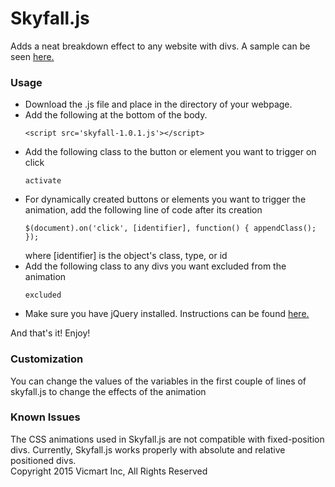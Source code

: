 <h1>Skyfall.js</h1>
Adds a neat breakdown effect to any website with divs. A sample can be seen <a href="http://htmlpreview.github.io/?https://github.com/Vicmart1/Skyfall/blob/master/sample.htm">here.</a>
<h3>Usage</h3>
<ul>
<li>Download the .js file and place in the directory of your webpage.</li>
<li>Add the following at the bottom of the body.<pre><code>&lt;script src='skyfall-1.0.1.js'>&lt;/script></code></pre></li>
<li>Add the following class to the button or element you want to trigger on click <pre><code>activate</code></pre></li>
<li>For dynamically created buttons or elements you want to trigger the animation, add the following line of code after its creation
<pre><code>$(document).on('click', [identifier], function() { appendClass(); });</pre></code>
where [identifier] is the object's class, type, or id</li>
<li>Add the following class to any divs you want excluded from the animation
<pre><code>excluded</code></pre></li>
<li>Make sure you have jQuery installed. Instructions can be found <a href="http://www.w3schools.com/jquery/jquery_get_started.asp">here.</a></li>
</ul>
And that's it! Enjoy!
<h3>Customization</h3>
You can change the values of the variables in the first couple of lines of skyfall.js to change the effects of the animation
<h3>Known Issues</h3>
The CSS animations used in Skyfall.js are not compatible with fixed-position divs. Currently, Skyfall.js works properly with absolute and relative positioned divs.
<footer>Copyright 2015 Vicmart Inc, All Rights Reserved</footer>
